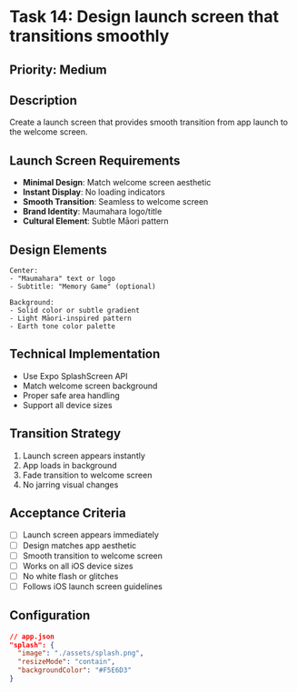 # Task 14: Design launch screen that transitions smoothly

## Priority: Medium

## Description
Create a launch screen that provides smooth transition from app launch to the welcome screen.

## Launch Screen Requirements
- **Minimal Design**: Match welcome screen aesthetic
- **Instant Display**: No loading indicators
- **Smooth Transition**: Seamless to welcome screen
- **Brand Identity**: Maumahara logo/title
- **Cultural Element**: Subtle Māori pattern

## Design Elements
```
Center:
- "Maumahara" text or logo
- Subtitle: "Memory Game" (optional)

Background:
- Solid color or subtle gradient
- Light Māori-inspired pattern
- Earth tone color palette
```

## Technical Implementation
- Use Expo SplashScreen API
- Match welcome screen background
- Proper safe area handling
- Support all device sizes

## Transition Strategy
1. Launch screen appears instantly
2. App loads in background
3. Fade transition to welcome screen
4. No jarring visual changes

## Acceptance Criteria
- [ ] Launch screen appears immediately
- [ ] Design matches app aesthetic
- [ ] Smooth transition to welcome screen
- [ ] Works on all iOS device sizes
- [ ] No white flash or glitches
- [ ] Follows iOS launch screen guidelines

## Configuration
```json
// app.json
"splash": {
  "image": "./assets/splash.png",
  "resizeMode": "contain",
  "backgroundColor": "#F5E6D3"
}
```